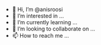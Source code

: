 - 👋 Hi, I’m @anisroosi
- 👀 I’m interested in ...
- 🌱 I’m currently learning ...
- 💞️ I’m looking to collaborate on ...
- 📫 How to reach me ...

<!---
anisroosi/anisroosi is a ✨ special ✨ repository because its `README.md` (this file) appears on your GitHub profile.
You can click the Preview link to take a look at your changes.
--->
